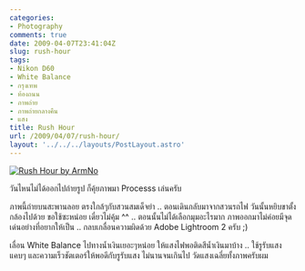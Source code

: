 ```yaml
---
categories:
- Photography
comments: true
date: 2009-04-07T23:41:04Z
slug: rush-hour
tags:
- Nikon D60
- White Balance
- กรุงเทพ
- ท้องถนน
- ภาพถ่าย
- ภาพถ่ายกลางคืน
- แสง
title: Rush Hour
url: /2009/04/07/rush-hour/
layout: '../../../layouts/PostLayout.astro'
---
```


[![Rush Hour by ArmNo](https://armno.in.th/wp-content/uploads/2009/04/rushhour-thumb.jpg)](https://armno.in.th/wp-content/uploads/2009/04/rushhour.jpg)



วันไหนไม่ได้ออกไปถ่ายรูป ก็คุ้ยภาพมา Processs เล่นครับ



ภาพนี้ถ่ายบนสะพานลอย ตรงใกล้ๆกับสวนสมเด็จย่า .. ตอนเดินกลับมาจากสวนรถไฟ วันนั้นหยิบขาตั้งกล้องไปด้วย ขอใช้ซะหน่อย เดี๋ยวไม่คุ้ม ^^ .. ตอนนั้นไม่ได้เลือกมุมอะไรมาก ภาพออกมาไม่ค่อยมีจุดเด่นอย่างที่อยากให้เป็น .. กลบเกลื่อนความผิดด้วย Adobe Lightroom 2 ครับ ;)



เลื่อน White Balance ไปทางน้ำเงินเยอะๆหน่อย ให้แสงไฟพอติดสีน้ำเงินมาบ้าง .. ใช้รูรับแสงแคบๆ และความเร็วชัตเตอร์ให้พอดีกับรูรับแสง ไม่นานจนเกินไป วัดแสงเฉลี่ยทั้งภาพครับผม
